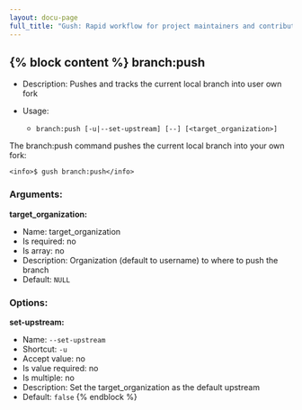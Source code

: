 ```yaml
---
layout: docu-page
full_title: "Gush: Rapid workflow for project maintainers and contributors"
---
```

{% block content %}
branch:push
-----------

* Description: Pushes and tracks the current local branch into user own fork
* Usage:

  * `branch:push [-u|--set-upstream] [--] [<target_organization>]`

The <info>branch:push</info> command pushes the current local branch into your own fork:

    <info>$ gush branch:push</info>


### Arguments:

**target_organization:**

* Name: target_organization
* Is required: no
* Is array: no
* Description: Organization (default to username) to where to push the branch
* Default: `NULL`

### Options:

**set-upstream:**

* Name: `--set-upstream`
* Shortcut: `-u`
* Accept value: no
* Is value required: no
* Is multiple: no
* Description: Set the target_organization as the default upstream
* Default: `false`
{% endblock %}